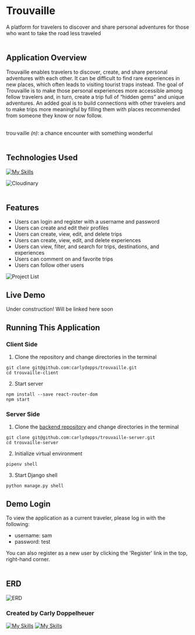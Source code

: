 # Trouvaille

A platform for travelers to discover and share personal adventures for those who want to take the road less traveled
<br />
<br />
## Application Overview

Trouvaille enables travelers to discover, create, and share personal adventures with each other. It can be difficult to find rare experiences in new places, which often leads to visiting tourist traps instead. The goal of Trouvaille is to make those personal experiences more accessible among fellow travelers and, in turn, create a trip full of “hidden gems” and unique adventures. An added goal is to build connections with other travelers and to make trips more meaningful by filling them with places recommended from someone they know or now follow.
<br />
<br />

trou·vaille *(n)*: a chance encounter with something wonderful
<br />
<br />

## Technologies Used
[![My Skills](https://skills.thijs.gg/icons?i=js,py,react,django,html,css,git)](https://skills.thijs.gg)

![Cloudinary](https://res.cloudinary.com/dupram4w7/image/upload/v1668534325/Screen_Shot_2022-11-15_at_11.43.47_AM_ozrpxh.png)
<br />
<br />

## Features

- Users can login and register with a username and password
- Users can create and edit their profiles
- Users can create, view, edit, and delete trips
- Users can create, view, edit, and delete experiences
- Users can view, filter, and search for trips, destinations, and experiences
- Users can comment on and favorite trips
- Users can follow other users

![Project List](https://res.cloudinary.com/dupram4w7/image/upload/v1673290805/Trouvaille/Screen_Shot_2023-01-09_at_12.46.40_PM_nsjegm.png)
<br />

## Live Demo
Under construction! Will be linked here soon

## Running This Application

### Client Side
1. Clone the repository and change directories in the terminal

```
git clone git@github.com:carlydopps/trouvaille.git
cd trouvaille-client
```

2. Start server

```
npm install --save react-router-dom
npm start
```

### Server Side
1. Clone the [backend repository](https://github.com/carlydopps/trouvaille-server) and change directories in the terminal

```
git clone git@github.com:carlydopps/trouvaille-server.git
cd trouvaille-server
```

2. Initialize virtual environment

```
pipenv shell
```

3. Start Django shell
```
python manage.py shell
```


## Demo Login

To view the application as a current traveler, please log in with the following:
- username: sam
- password: test

You can also register as a new user by clicking the 'Register' link in the top, right-hand corner.
<br />
<br />


## ERD
![ERD](https://res.cloudinary.com/dupram4w7/image/upload/v1673294937/Trouvaille/Screen_Shot_2023-01-09_at_2.06.34_PM_pobfrp.png)

### Created by Carly Doppelheuer
[![My Skills](https://skillicons.dev/icons?i=github)](https://github.com/carlydopps) [![My Skills](https://skillicons.dev/icons?i=linkedin)](https://www.linkedin.com/in/carlydoppelheuer/)
